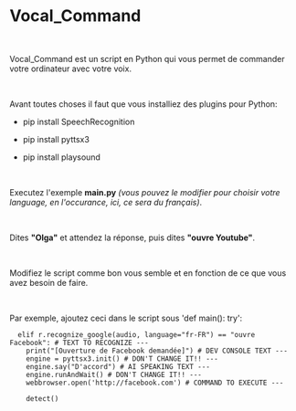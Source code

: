 <h1>Vocal_Command</h1>
<br>
<p>Vocal_Command est un script en Python qui vous permet de commander votre ordinateur avec votre voix.</p>
<br>
<p>Avant toutes choses il faut que vous installiez des plugins pour Python:</p>

- pip install SpeechRecognition

- pip install pyttsx3

- pip install playsound

<br>
<p>Executez l'exemple <b>main.py</b> <i>(vous pouvez le modifier pour choisir votre language, en l'occurance, ici, ce sera du français)</i>.</p>
<br>
<p>Dites <b>"Olga"</b> et attendez la réponse, puis dites <b>"ouvre Youtube"</b>.</p>
<br>
<p>Modifiez le script comme bon vous semble et en fonction de ce que vous avez besoin de faire.</p>
<br>
<p>Par exemple, ajoutez ceci dans le script sous 'def main(): try':</p>

<p>
  
      elif r.recognize_google(audio, language="fr-FR") == "ouvre Facebook": # TEXT TO RECOGNIZE ---
        print("[Ouverture de Facebook demandée]") # DEV CONSOLE TEXT ---
        engine = pyttsx3.init() # DON'T CHANGE IT!! ---
        engine.say("D'accord") # AI SPEAKING TEXT ---
        engine.runAndWait() # DON'T CHANGE IT!! ---
        webbrowser.open('http://facebook.com') # COMMAND TO EXECUTE ---
    
        detect()
</p>
